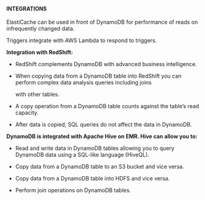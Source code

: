 #### INTEGRATIONS

ElastiCache can be used in front of DynamoDB for performance of reads on
infrequently changed data.

Triggers integrate with AWS Lambda to respond to triggers.

**Integration with RedShift:**

- RedShift complements DynamoDB with advanced business intelligence.

- When copying data from a DynamoDB table into RedShift you can perform complex
  data analysis queries including joins

  with other tables.

- A copy operation from a DynamoDB table counts against the table’s read
  capacity.

- After data is copied, SQL queries do not affect the data in DynamoDB.

**DynamoDB is integrated with Apache Hive on EMR. Hive can allow you to:**

- Read and write data in DynamoDB tables allowing you to query DynamoDB data
  using a SQL-like language (HiveQL).

- Copy data from a DynamoDB table to an S3 bucket and vice versa.

- Copy data from a DynamoDB table into HDFS and vice versa.

- Perform join operations on DynamoDB tables.

